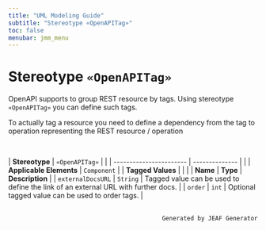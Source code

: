 ```yaml
---
title: "UML Modeling Guide"
subtitle: "Stereotype «OpenAPITag»"
toc: false
menubar: jmm_menu
---
```


# Stereotype `«OpenAPITag»`
OpenAPI supports to group REST resource by tags. Using stereotype `«OpenAPITag»` you can define such tags.

To actually tag a resource you need to define a dependency from the tag to operation representing the REST resource / operation

<br>

| **Stereotype**          | `«OpenAPITag»` | |
| ----------------------- | -------------- | |
| **Applicable Elements** | `Component`        |
| **Tagged Values**       |                       |                                                                                                                                                                                                          |
| **Name**                | **Type**              | **Description**                                                                                                                                                                                          |
| `externalDocsURL`   | `String` | Tagged value can be used to define the link of an external URL with further docs. |
| `order`   | `int` | Optional tagged value can be used to order tags. |



<br>

<div style="text-align: right"><code>Generated by JEAF Generator</code></div>

    